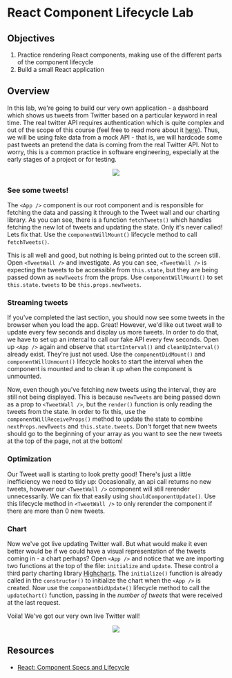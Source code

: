 # React Component Lifecycle Lab

## Objectives

1. Practice rendering React components, making use of the different parts of
   the component lifecycle
2. Build a small React application

## Overview

In this lab, we're going to build our very own application - a dashboard which shows us tweets from Twitter
based on a particular keyword in real time. The real twitter API requires authentication which is quite complex
and out of the scope of this course (feel free to read more about it [here](https://dev.twitter.com/oauth)).
Thus, we will be using fake data from a mock API - that is, we will hardcode some past tweets an pretend
the data is coming from the real Twitter API. Not to worry, this is a common practice in software engineering,
especially at the early stages of a project or for testing.

<p align="center">
  <img src="https://www.rivaliq.com/wp-content/uploads/2015/06/marketing-works-net.png"/>
</p>

### See some tweets!
The `<App />` component is our root component and is responsible for fetching the data and passing it through
to the Tweet wall and our charting library. As you can see, there is a function `fetchTweets()` which handles
fetching the new lot of tweets and updating the state. Only it's never called! Lets fix that. Use the
`componentWillMount()` lifecycle method to call `fetchTweets()`.

This is all well and good, but nothing is being printed out to the screen still. Open `<TweetWall />` and
investigate. As you can see, `<TweetWall />` is expecting the tweets to be accessible from `this.state`, but
they are being passed down as `newTweets` from the props. Use `componentWillMount()` to set `this.state.tweets`
to be `this.props.newTweets`.

### Streaming tweets
If you've completed the last section, you should now see some tweets in the browser when you load
the app. Great! However, we'd like out tweet wall to update every few seconds and display us more tweets.
In order to do that, we have to set up an intercal to call our fake API every few seconds. Open up `<App />`
again and observe that `startInterval()` and `cleanUpInterval()` already exist. They're just not used.
Use the `componentDidMount()` and `componentWillUnmount()` lifecycle hooks to start the interval when
the component is mounted and to clean it up when the component is unmounted.

Now, even though you've fetching new tweets using the interval, they are still not being displayed. This
is because `newTweets` are being passed down as a prop to `<TweetWall />`, but the `render()` function
is only reading the tweets from the state. In order to fix this, use the `componentWillReceiveProps()` method
to update the state to combine `nextProps.newTweets` and `this.state.tweets`. Don't forget that new tweets
should go to the beginning of your array as you want to see the new tweets at the top of the page, not
at the bottom!

### Optimization
Our Tweet wall is starting to look pretty good! There's just a little inefficiency we need to tidy up:
Occasionally, an api call returns no new tweets, however our `<TweetWall />` component will still rerender
unnecessarily. We can fix that easily using `shouldComponentUpdate()`. Use this lifecycle method in
`<TweetWall />` to only rerender the component if there are more than 0 new tweets.

### Chart
Now we've got live updating Twitter wall. But what would make it even better would be if we could have a
visual representation of the tweets coming in - a chart perhaps? Open `<App />` and notice that we are
importing two functions at the top of the file: `initialize` and `update`. These control a third party
charting library [Highcharts](http://www.highcharts.com/). The `initialize()` function is already called in the
`constructor()` to initialize the chart when the `<App />` is created. Now use the `componentDidUpdate()`
lifecycle method to call the `updateChart()` function, passing in the _number of tweets_ that were received
at the last request.

Voila! We've got our very own live Twitter wall!

<p align="center">
  <img src="http://i.giphy.com/skmziDEEjiin6.gif"/>
</p>

## Resources

- [React: Component Specs and Lifecycle](https://facebook.github.io/react/docs/component-specs.html)
